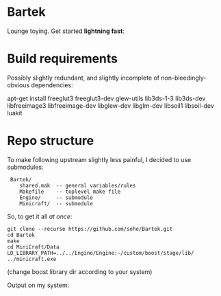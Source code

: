 
Bartek
======

Lounge toying. Get started **lightning fast**:


Build requirements
===================

Possibly slightly redundant, and slightly incomplete of non-bleedingly-obvious dependencies:

   apt-get install freeglut3 freeglut3-dev glew-utils lib3ds-1-3 lib3ds-dev libfreeimage3 libfreeimage-dev libglew-dev libglm-dev libsoil1 libsoil-dev luakit

Repo structure
==============

To make following upstream slightly less painful, I decided to use submodules:

     Bartek/
        shared.mak  -- general variables/rules
        Makefile    -- toplevel make file
        Engine/     -- submodule
        Minicraft/  -- submodule

So, to get it all _at once_:

    git clone --recurse https://github.com/sehe/Bartek.git
    cd Bartek
    make
    cd MiniCraft/Data
    LD_LIBRARY_PATH=../../Engine/Engine:~/custom/boost/stage/lib/ ../minicraft.exe

(change boost library dir according to your system)

Output on my system:


